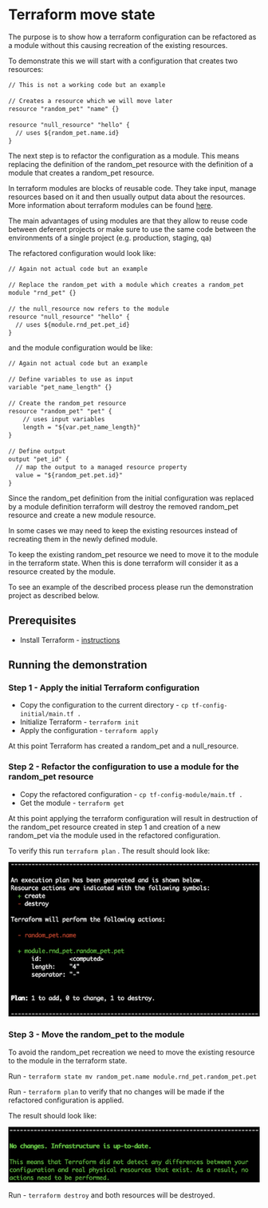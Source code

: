 # Terraform move state

The purpose is to show how a terraform configuration can be refactored as a module without this causing recreation of the existing resources.

To demonstrate this we will start with a configuration that creates two resources:

```HCL
// This is not a working code but an example

// Creates a resource which we will move later
resource "random_pet" "name" {}

resource "null_resource" "hello" {
  // uses ${random_pet.name.id}
}
```

The next step is to refactor the configuration as a module. This means replacing the definition of the random_pet resource with the definition of a module that creates a random_pet resource.

In terraform modules are blocks of reusable code. They take input, manage resources based on it and then usually output data about the resources. More information about terraform modules can be found [here](https://www.terraform.io/docs/modules/index.html).

The main advantages of using modules are that they allow to reuse code between deferent projects or make sure to use the same code between the environments of a single project (e.g. production, staging, qa)

The refactored configuration would look like:

```HCL
// Again not actual code but an example

// Replace the random_pet with a module which creates a random_pet
module "rnd_pet" {}

// the null_resource now refers to the module
resource "null_resource" "hello" {
  // uses ${module.rnd_pet.pet_id}
}
```

and the module configuration would be like:

```HCL
// Again not actual code but an example

// Define variables to use as input
variable "pet_name_length" {}

// Create the random_pet resource
resource "random_pet" "pet" {
    // uses input variables
    length = "${var.pet_name_length}"
}

// Define output
output "pet_id" {
  // map the output to a managed resource property
  value = "${random_pet.pet.id}"
}
```

Since the random_pet definition from the initial configuration was replaced by a module definition terraform will destroy the removed random_pet resource and create a new module resource.

In some cases we may need to keep the existing resources instead of recreating them in the newly defined module.

To keep the existing random_pet resource we need to move it to the module in the terraform state. When this is done terraform will consider it as a resource created by the module.

To see an example of the described process please run the demonstration project as described below.

## Prerequisites

* Install Terraform - [instructions](https://www.terraform.io/intro/getting-started/install.html#installing-terraform)

## Running the demonstration

### Step 1 - Apply the initial Terraform configuration

* Copy the configuration to the current directory - `cp tf-config-initial/main.tf .`
* Initialize Terraform - `terraform init`
* Apply the configuration - `terraform apply`

At this point Terraform has created a random_pet and a null_resource.

### Step 2 - Refactor the configuration to use a module for the random_pet resource

* Copy the refactored configuration - `cp tf-config-module/main.tf .`
* Get the module - `terraform get`

At this point applying the terraform configuration will result in destruction of the random_pet resource created in step 1 and creation of a new random_pet via the module used in the refactored configuration.

To verify this run `terraform plan` . The result should look like:

![Terraform plan - change](screenshots/tf-plan-change.png)

### Step 3 - Move the random_pet to the module

To avoid the random_pet recreation we need to move the existing resource to the module in the terraform state.

Run - `terraform state mv random_pet.name module.rnd_pet.random_pet.pet`

Run - `terraform plan` to verify that no changes will be made if the refactored configuration is applied.

The result should look like:

![Terraform plan - change](screenshots/tf-plan-no-change.png)

Run - `terraform destroy` and both resources will be destroyed.